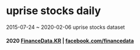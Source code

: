 # uprise stocks daily
2015-07-24 ~ 2020-02-06 uprise stocks dataset

#### 2020 [FinanceData.KR](http://financedata.kr) | [facebook.com/financedata](http://facebook.com/financedata)